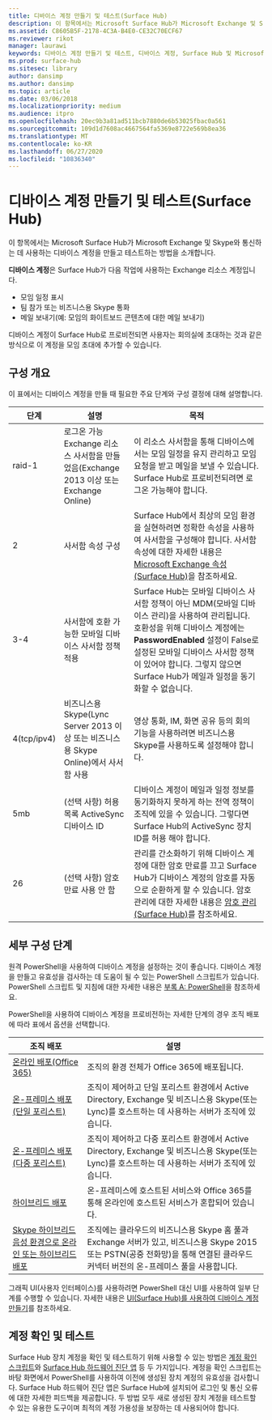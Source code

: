 ```yaml
---
title: 디바이스 계정 만들기 및 테스트(Surface Hub)
description: 이 항목에서는 Microsoft Surface Hub가 Microsoft Exchange 및 Skype와 통신하는 데 사용하는 디바이스 계정을 만들고 테스트하는 방법을 소개합니다.
ms.assetid: C8605B5F-2178-4C3A-B4E0-CE32C70ECF67
ms.reviewer: rikot
manager: laurawi
keywords: 디바이스 계정 만들기 및 테스트, 디바이스 계정, Surface Hub 및 Microsoft Exchange, Surface Hub 및 Skype
ms.prod: surface-hub
ms.sitesec: library
author: dansimp
ms.author: dansimp
ms.topic: article
ms.date: 03/06/2018
ms.localizationpriority: medium
ms.audience: itpro
ms.openlocfilehash: 20ec9b3a81ad511bcb7880de6b53025fbac0a561
ms.sourcegitcommit: 109d1d7608ac4667564fa5369e8722e569b8ea36
ms.translationtype: MT
ms.contentlocale: ko-KR
ms.lasthandoff: 06/27/2020
ms.locfileid: "10836340"
---
```

# 디바이스 계정 만들기 및 테스트(Surface Hub)


이 항목에서는 Microsoft Surface Hub가 Microsoft Exchange 및 Skype와 통신하는 데 사용하는 디바이스 계정을 만들고 테스트하는 방법을 소개합니다.

**디바이스 계정**은 Surface Hub가 다음 작업에 사용하는 Exchange 리소스 계정입니다.

-   모임 일정 표시
-   팀 참가 또는 비즈니스용 Skype 통화
-   메일 보내기(예: 모임의 화이트보드 콘텐츠에 대한 메일 보내기)

디바이스 계정이 Surface Hub로 프로비전되면 사용자는 회의실에 초대하는 것과 같은 방식으로 이 계정을 모임 초대에 추가할 수 있습니다. 

## 구성 개요

이 표에서는 디바이스 계정을 만들 때 필요한 주요 단계와 구성 결정에 대해 설명합니다. 
 
| 단계 | 설명                     |  목적                             |
|------|---------------------------------|--------------------------------------|
| raid-1    | 로그온 가능 Exchange 리소스 사서함을 만들었음(Exchange 2013 이상 또는 Exchange Online) | 이 리소스 사서함을 통해 디바이스에서는 모임 일정을 유지 관리하고 모임 요청을 받고 메일을 보낼 수 있습니다. Surface Hub로 프로비전되려면 로그온 가능해야 합니다. |
| 2    | 사서함 속성 구성 | Surface Hub에서 최상의 모임 환경을 실현하려면 정확한 속성을 사용하여 사서함을 구성해야 합니다. 사서함 속성에 대한 자세한 내용은 [Microsoft Exchange 속성(Surface Hub)](exchange-properties-for-surface-hub-device-accounts.md)을 참조하세요. |
| 3-4    | 사서함에 호환 가능한 모바일 디바이스 사서함 정책 적용 | Surface Hub는 모바일 디바이스 사서함 정책이 아닌 MDM(모바일 디바이스 관리)을 사용하여 관리됩니다. 호환성을 위해 디바이스 계정에는 **PasswordEnabled** 설정이 False로 설정된 모바일 디바이스 사서함 정책이 있어야 합니다. 그렇지 않으면 Surface Hub가 메일과 일정을 동기화할 수 없습니다. |
| 4(tcp/ipv4)    | 비즈니스용 Skype(Lync Server 2013 이상 또는 비즈니스용 Skype Online)에서 사서함 사용 | 영상 통화, IM, 화면 공유 등의 회의 기능을 사용하려면 비즈니스용 Skype를 사용하도록 설정해야 합니다.  |
| 5mb    | (선택 사항) 허용 목록 ActiveSync 디바이스 ID | 디바이스 계정이 메일과 일정 정보를 동기화하지 못하게 하는 전역 정책이 조직에 있을 수 있습니다. 그렇다면 Surface Hub의 ActiveSync 장치 ID를 허용 해야 합니다. |
| 26    | (선택 사항) 암호 만료 사용 안 함 | 관리를 간소화하기 위해 디바이스 계정에 대한 암호 만료를 끄고 Surface Hub가 디바이스 계정의 암호를 자동으로 순환하게 할 수 있습니다. 암호 관리에 대한 자세한 내용은 [암호 관리(Surface Hub)](password-management-for-surface-hub-device-accounts.md)를 참조하세요.  |

## 세부 구성 단계 

원격 PowerShell을 사용하여 디바이스 계정을 설정하는 것이 좋습니다. 디바이스 계정을 만들고 유효성을 검사하는 데 도움이 될 수 있는 PowerShell 스크립트가 있습니다. PowerShell 스크립트 및 지침에 대한 자세한 내용은 [부록 A: PowerShell](appendix-a-powershell-scripts-for-surface-hub.md)을 참조하세요. 

PowerShell을 사용하여 디바이스 계정을 프로비전하는 자세한 단계의 경우 조직 배포에 따라 표에서 옵션을 선택합니다. 

| 조직 배포             |  설명                  |
|---------------------------------|--------------------------------------|
| [온라인 배포(Office 365)](online-deployment-surface-hub-device-accounts.md) | 조직의 환경 전체가 Office 365에 배포됩니다. |
| [온-프레미스 배포(단일 포리스트)](on-premises-deployment-surface-hub-device-accounts.md) | 조직이 제어하고 단일 포리스트 환경에서 Active Directory, Exchange 및 비즈니스용 Skype(또는 Lync)를 호스트하는 데 사용하는 서버가 조직에 있습니다. |
| [온-프레미스 배포(다중 포리스트)](on-premises-deployment-surface-hub-multi-forest.md) | 조직이 제어하고 다중 포리스트 환경에서 Active Directory, Exchange 및 비즈니스용 Skype(또는 Lync)를 호스트하는 데 사용하는 서버가 조직에 있습니다. |
| [하이브리드 배포](hybrid-deployment-surface-hub-device-accounts.md) | 온-프레미스에 호스트된 서비스와 Office 365를 통해 온라인에 호스트된 서비스가 혼합되어 있습니다. |
| [Skype 하이브리드 음성 환경으로 온라인 또는 하이브리드 배포](skype-hybrid-voice.md) | 조직에는 클라우드의 비즈니스용 Skype 홈 풀과 Exchange 서버가 있고, 비즈니스용 Skype 2015 또는 PSTN(공중 전화망)을 통해 연결된 클라우드 커넥터 버전의 온-프레미스 풀을 사용합니다. |


그래픽 UI(사용자 인터페이스)를 사용하려면 PowerShell 대신 UI를 사용하여 일부 단계를 수행할 수 있습니다. 자세한 내용은 [UI(Surface Hub)를 사용하여 디바이스 계정 만들기](create-a-device-account-using-office-365.md)를 참조하세요.

## 계정 확인 및 테스트

Surface Hub 장치 계정을 확인 및 테스트하기 위해 사용할 수 있는 방법은 [계정 확인 스크립트](appendix-a-powershell-scripts-for-surface-hub.md#acct-verification-ps-scripts)와 [Surface Hub 하드웨어 진단 앱](https://www.microsoft.com/store/apps/9nblggh51f2g) 등 두 가지입니다. 계정을 확인 스크립트는 바탕 화면에서 PowerShell를 사용하여 이전에 생성된 장치 계정의 유효성을 검사합니다. Surface Hub 하드웨어 진단 앱은 Surface Hub에 설치되어 로그인 및 통신 오류에 대한 자세한 피드백을 제공합니다. 두 방법 모두 새로 생성된 장치 계정을 테스트할 수 있는 유용한 도구이며 최적의 계정 가용성을 보장하는 데 사용되어야 합니다.

 

 

 





